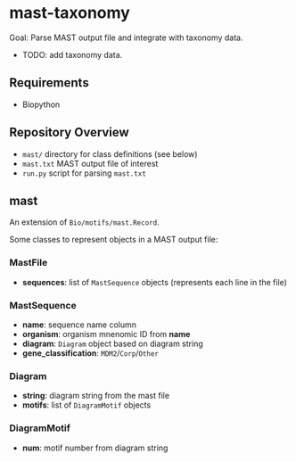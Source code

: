 # mast-taxonomy

Goal: Parse MAST output file and integrate with taxonomy data.

* TODO: add taxonomy data.

## Requirements

* Biopython

## Repository Overview

* `mast/` directory for class definitions (see below)
* `mast.txt` MAST output file of interest
* `run.py` script for parsing `mast.txt`

## mast

An extension of `Bio/motifs/mast.Record`.

Some classes to represent objects in a MAST output file:

### MastFile

* **sequences**: list of `MastSequence` objects (represents each line in the file)

### MastSequence

* **name**: sequence name column
* **organism**: organism mnenomic ID from **name**
* **diagram**: `Diagram` object based on diagram string
* **gene_classification**: `MDM2`/`Corp`/`Other`

### Diagram

* **string**: diagram string from the mast file
* **motifs**: list of `DiagramMotif` objects

### DiagramMotif

* **num**: motif number from diagram string